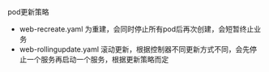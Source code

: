 pod更新策略  
- web-recreate.yaml 为重建，会同时停止所有pod后再次创建，会短暂终止业务
- web-rollingupdate.yaml 滚动更新，根据控制器不同更新方式不同，会先停止一个服务再启动一个服务，根据更新策略而定
